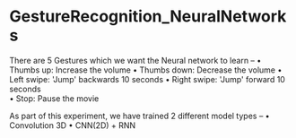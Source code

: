# GestureRecognition_NeuralNetworks
There are 5 Gestures which we want the Neural network to learn – 
•	Thumbs up:  Increase the volume
•	Thumbs down: Decrease the volume
•	Left swipe: 'Jump' backwards 10 seconds
•	Right swipe: 'Jump' forward 10 seconds  
•	Stop: Pause the movie

As part of this experiment, we have trained 2 different model types – 
•	Convolution 3D
•	CNN(2D) + RNN

